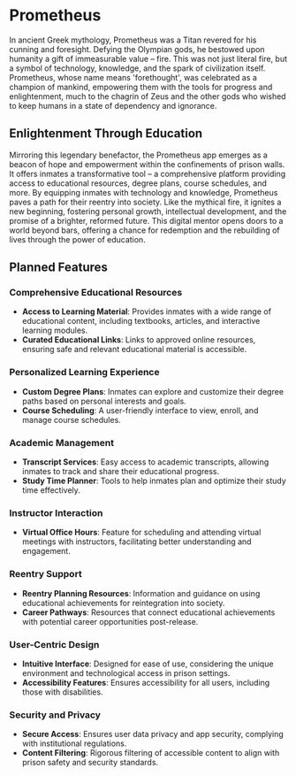 # Prometheus

In ancient Greek mythology, Prometheus was a Titan revered for his cunning and foresight. Defying the Olympian gods, he bestowed upon humanity a gift of immeasurable value – fire. This was not just literal fire, but a symbol of technology, knowledge, and the spark of civilization itself. Prometheus, whose name means 'forethought', was celebrated as a champion of mankind, empowering them with the tools for progress and enlightenment, much to the chagrin of Zeus and the other gods who wished to keep humans in a state of dependency and ignorance.

## Enlightenment Through Education

Mirroring this legendary benefactor, the Prometheus app emerges as a beacon of hope and empowerment within the confinements of prison walls. It offers inmates a transformative tool – a comprehensive platform providing access to educational resources, degree plans, course schedules, and more. By equipping inmates with technology and knowledge, Prometheus paves a path for their reentry into society. Like the mythical fire, it ignites a new beginning, fostering personal growth, intellectual development, and the promise of a brighter, reformed future. This digital mentor opens doors to a world beyond bars, offering a chance for redemption and the rebuilding of lives through the power of education.

## Planned Features

### Comprehensive Educational Resources
- **Access to Learning Material**: Provides inmates with a wide range of educational content, including textbooks, articles, and interactive learning modules.
- **Curated Educational Links**: Links to approved online resources, ensuring safe and relevant educational material is accessible.

### Personalized Learning Experience
- **Custom Degree Plans**: Inmates can explore and customize their degree paths based on personal interests and goals.
- **Course Scheduling**: A user-friendly interface to view, enroll, and manage course schedules.

### Academic Management
- **Transcript Services**: Easy access to academic transcripts, allowing inmates to track and share their educational progress.
- **Study Time Planner**: Tools to help inmates plan and optimize their study time effectively.

### Instructor Interaction
- **Virtual Office Hours**: Feature for scheduling and attending virtual meetings with instructors, facilitating better understanding and engagement.

### Reentry Support
- **Reentry Planning Resources**: Information and guidance on using educational achievements for reintegration into society.
- **Career Pathways**: Resources that connect educational achievements with potential career opportunities post-release.

### User-Centric Design
- **Intuitive Interface**: Designed for ease of use, considering the unique environment and technological access in prison settings.
- **Accessibility Features**: Ensures accessibility for all users, including those with disabilities.

### Security and Privacy
- **Secure Access**: Ensures user data privacy and app security, complying with institutional regulations.
- **Content Filtering**: Rigorous filtering of accessible content to align with prison safety and security standards.

